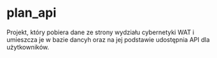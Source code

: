 # plan_api

Projekt, który pobiera dane ze strony wydziału cybernetyki WAT i umieszcza je w bazie dancyh oraz na jej podstawie udostępnia API dla użytkowników.
